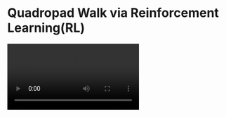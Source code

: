 # Quadropad Walk via Reinforcement Learning(RL)

![](https://github.com/SaadRana17/Petoi-Bittle-RL-Walk/Results.mp4)

